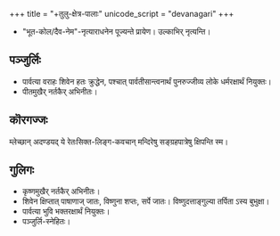 +++
title = "+तुलु-क्षेत्र-पालाः"
unicode_script = "devanagari"
+++
- "भूत-कोल/दैव-नेम"-नृत्याराधनेन पूज्यन्ते प्रायेण। उल्काभिर् नृत्यन्ति। 

## पञ्जुर्लिः
- पार्वत्या वराहः शिवेन हतः क्रुद्धेन, पश्चात् पार्वतीसान्त्वनार्थं पुनरुज्जीव्य लोके धर्मरक्षार्थं नियुक्तः।
- पीतमुखैर् नर्तकैर् अभिनीतः। 

## कॊरगज्जः
म्लेच्छान् अदण्डयद् ये रेतःसिक्त-लिङ्ग-कवचान् मन्दिरेषु सङ्ग्रहपात्रेषु क्षिपन्ति स्म।  

## गुलिगः
- कृष्णमुखैर् नर्तकैर् अभिनीतः।
- शिवेन क्षिप्तात् पाषाणाज् जातः, विष्णुना शप्तः, सर्पे जातः।  विष्णुदत्ताङ्गुल्या तर्पिता ऽस्य बुभुक्षा।
- पार्वत्या भुवि भक्तरक्षार्थं नियुक्तः।
- पञ्जुर्लि-स्नेहितः। 